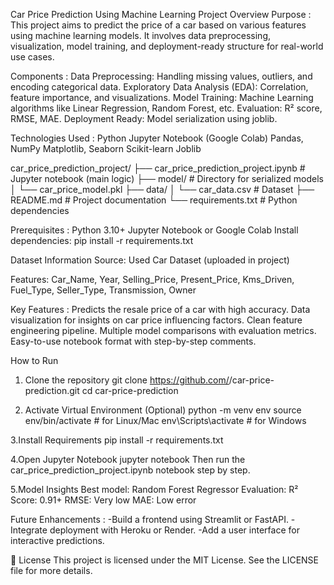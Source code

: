 Car Price Prediction Using Machine Learning
Project Overview
Purpose :
This project aims to predict the price of a car based on various features using machine learning models. It involves data preprocessing, visualization, model training, and deployment-ready structure for real-world use cases.

 Components :
Data Preprocessing: Handling missing values, outliers, and encoding categorical data.
Exploratory Data Analysis (EDA): Correlation, feature importance, and visualizations.
Model Training: Machine Learning algorithms like Linear Regression, Random Forest, etc.
Evaluation: R² score, RMSE, MAE.
Deployment Ready: Model serialization using joblib.

Technologies Used :
Python
Jupyter Notebook (Google Colab)
Pandas, NumPy
Matplotlib, Seaborn
Scikit-learn
Joblib

car_price_prediction_project/
├── car_price_prediction_project.ipynb     # Jupyter notebook (main logic)
├── model/                                 # Directory for serialized models
│   └── car_price_model.pkl
├── data/
│   └── car_data.csv                       # Dataset
├── README.md                              # Project documentation
└── requirements.txt                       # Python dependencies

Prerequisites :
Python 3.10+
Jupyter Notebook or Google Colab
Install dependencies:
pip install -r requirements.txt

Dataset Information
Source: Used Car Dataset (uploaded in project)

Features:
Car_Name, Year, Selling_Price, Present_Price, Kms_Driven, Fuel_Type, Seller_Type, Transmission, Owner

Key Features :
Predicts the resale price of a car with high accuracy.
Data visualization for insights on car price influencing factors.
Clean feature engineering pipeline.
Multiple model comparisons with evaluation metrics.
Easy-to-use notebook format with step-by-step comments.

How to Run
1. Clone the repository
git clone https://github.com/<your-username>/car-price-prediction.git
cd car-price-prediction

2. Activate Virtual Environment (Optional)
python -m venv env
source env/bin/activate  # for Linux/Mac
env\Scripts\activate     # for Windows

3.Install Requirements
pip install -r requirements.txt

4.Open Jupyter Notebook
jupyter notebook
Then run the car_price_prediction_project.ipynb notebook step by step.

5.Model Insights
Best model: Random Forest Regressor
Evaluation:
R² Score: 0.91+
RMSE: Very low
MAE: Low error

Future Enhancements :
-Build a frontend using Streamlit or FastAPI.
-Integrate deployment with Heroku or Render.
-Add a user interface for interactive predictions.

📜 License
This project is licensed under the MIT License. See the LICENSE file for more details.

